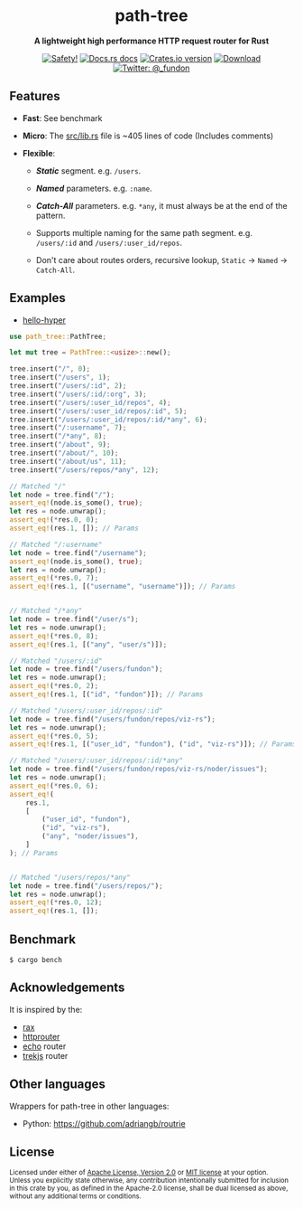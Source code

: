 <h1 align="center">path-tree</h1>

<div align="center">
  <p><strong>A lightweight high performance HTTP request router for Rust</strong></p>
</div>

<div align="center">
  <!-- Safety docs -->
  <a href="/">
    <img src="https://img.shields.io/badge/-safety!-success?style=flat-square" alt="Safety!" /></a>
  <!-- Docs.rs docs -->
  <a href="https://docs.rs/path-tree">
    <img src="https://img.shields.io/badge/docs-latest-blue.svg?style=flat-square"
      alt="Docs.rs docs" /></a>
  <!-- Crates version -->
  <a href="https://crates.io/crates/path-tree">
    <img src="https://img.shields.io/crates/v/path-tree.svg?style=flat-square"
    alt="Crates.io version" /></a>
  <!-- Downloads -->
  <a href="https://crates.io/crates/path-tree">
    <img src="https://img.shields.io/crates/d/path-tree.svg?style=flat-square"
      alt="Download" /></a>
  <!-- Twitter -->
  <a href="https://twitter.com/_fundon">
    <img src="https://img.shields.io/badge/twitter-@__fundon-blue.svg?style=flat-square" alt="Twitter: @_fundon" /></a>
</div>

## Features

- **Fast**: See benchmark

- **Micro**: The [src/lib.rs](src/lib.rs) file is ~405 lines of code (Includes comments)

- **Flexible**:

  - _**Static**_ segment. e.g. `/users`.

  - _**Named**_ parameters. e.g. `:name`.

  - _**Catch-All**_ parameters. e.g. `*any`, it must always be at the end of the pattern.

  - Supports multiple naming for the same path segment. e.g. `/users/:id` and `/users/:user_id/repos`.

  - Don't care about routes orders, recursive lookup, `Static` -> `Named` -> `Catch-All`.

## Examples

- [hello-hyper](examples/hello.rs)

```rust
use path_tree::PathTree;

let mut tree = PathTree::<usize>::new();

tree.insert("/", 0);
tree.insert("/users", 1);
tree.insert("/users/:id", 2);
tree.insert("/users/:id/:org", 3);
tree.insert("/users/:user_id/repos", 4);
tree.insert("/users/:user_id/repos/:id", 5);
tree.insert("/users/:user_id/repos/:id/*any", 6);
tree.insert("/:username", 7);
tree.insert("/*any", 8);
tree.insert("/about", 9);
tree.insert("/about/", 10);
tree.insert("/about/us", 11);
tree.insert("/users/repos/*any", 12);

// Matched "/"
let node = tree.find("/");
assert_eq!(node.is_some(), true);
let res = node.unwrap();
assert_eq!(*res.0, 0);
assert_eq!(res.1, []); // Params

// Matched "/:username"
let node = tree.find("/username");
assert_eq!(node.is_some(), true);
let res = node.unwrap();
assert_eq!(*res.0, 7);
assert_eq!(res.1, [("username", "username")]); // Params


// Matched "/*any"
let node = tree.find("/user/s");
let res = node.unwrap();
assert_eq!(*res.0, 8);
assert_eq!(res.1, [("any", "user/s")]);

// Matched "/users/:id"
let node = tree.find("/users/fundon");
let res = node.unwrap();
assert_eq!(*res.0, 2);
assert_eq!(res.1, [("id", "fundon")]); // Params

// Matched "/users/:user_id/repos/:id"
let node = tree.find("/users/fundon/repos/viz-rs");
let res = node.unwrap();
assert_eq!(*res.0, 5);
assert_eq!(res.1, [("user_id", "fundon"), ("id", "viz-rs")]); // Params

// Matched "/users/:user_id/repos/:id/*any"
let node = tree.find("/users/fundon/repos/viz-rs/noder/issues");
let res = node.unwrap();
assert_eq!(*res.0, 6);
assert_eq!(
    res.1,
    [
        ("user_id", "fundon"),
        ("id", "viz-rs"),
        ("any", "noder/issues"),
    ]
); // Params


// Matched "/users/repos/*any"
let node = tree.find("/users/repos/");
let res = node.unwrap();
assert_eq!(*res.0, 12);
assert_eq!(res.1, []);
```

## Benchmark

```shell
$ cargo bench
```

## Acknowledgements

It is inspired by the:

- [rax]
- [httprouter]
- [echo] router
- [trekjs] router

## Other languages

Wrappers for path-tree in other languages:

- Python: https://github.com/adriangb/routrie

## License

<sup>
Licensed under either of <a href="LICENSE-APACHE">Apache License, Version
2.0</a> or <a href="LICENSE-MIT">MIT license</a> at your option.
</sup>

<br>

<sub>
Unless you explicitly state otherwise, any contribution intentionally submitted
for inclusion in this crate by you, as defined in the Apache-2.0 license, shall
be dual licensed as above, without any additional terms or conditions.
</sub>

[radix tree]: https://github.com/viz-rs/radix-tree
[rax]: https://github.com/antirez/rax
[httprouter]: https://github.com/julienschmidt/httprouter
[echo]: https://github.com/labstack/echo
[trekjs]: https://github.com/trekjs/router
